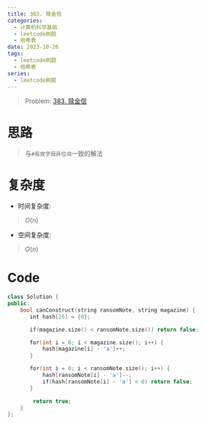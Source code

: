 ```yaml
---
title: 383. 赎金信
categories:
  - 计算机科学基础
  - leetcode刷题
  - 哈希表
date: 2023-10-26
tags:
  - leetcode刷题
  - 哈希表
series:
  - leetcode刷题
---
```


> Problem: [383. 赎金信](https://leetcode.cn/problems/ransom-note/description/)

  

# 思路

> 与`#有效字母异位词`一致的解法

  

# 复杂度

- 时间复杂度:

> $O(n)$

  

- 空间复杂度:

> $O(n)$

  
  

# Code

```C++ 
class Solution {
public:
    bool canConstruct(string ransomNote, string magazine) {
       int hash[26] = {0};

       if(magazine.size() < ransomNote.size()) return false;

       for(int i = 0; i < magazine.size(); i++) {
           hash[magazine[i] - 'a']++;
       }

       for(int i = 0; i < ransomNote.size(); i++) {
           hash[ransomNote[i] - 'a']--;
           if(hash[ransomNote[i] - 'a'] < 0) return false;
       }

        return true;
    }  
};
```
